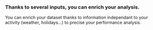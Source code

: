 ---
---
### Thanks to several inputs, you can enrich your analysis.




You can enrich your dataset thanks to information independant to your activity (weather, holidays...) to precise your performance analysis.
